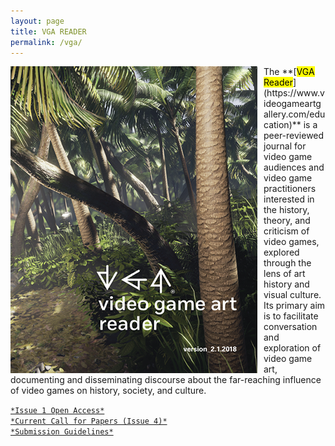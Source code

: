 ```yaml
---
layout: page
title: VGA READER
permalink: /vga/
---
```

<img src="/assets/images/Reader_Cover2.png" align="left" style="padding-right:10px;">
<span class="post-meta">
The **[<mark>VGA Reader</mark>](https://www.videogameartgallery.com/education)** is a peer-reviewed journal for video game audiences and video game practitioners interested in the history, theory, and criticism of video games, explored through the lens of art history and visual culture. Its primary aim is to facilitate conversation and exploration of video game art, documenting and disseminating discourse about the far-reaching influence of video games on history, society, and culture.
</span>

[`*Issue 1 Open Access*`](https://www.videogameartgallery.com/vga-reader-articles/)<br />
[`*Current Call for Papers (Issue 4)*`](https://static1.squarespace.com/static/536e4963e4b096ba2b58a3af/t/5a2dc70d9140b7d491bf2204/1512949521340/VGA+Reader+Call+for+Papers+-+Issue+2.pdf)<br />
[`*Submission Guidelines*`](https://static1.squarespace.com/static/536e4963e4b096ba2b58a3af/t/580a642a29687f7ebff52293/1477076011100/VGAReaderSUBMISSIONGUIDELINES.pdf)
